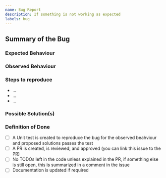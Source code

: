```yaml
---
name: Bug Report
description: If something is not working as expected
labels: bug
---
```

## Summary of the Bug

### Expected Behaviour

### Observed Behaviour

### Steps to reproduce
- ...
- ...
- ...

### Possible Solution(s)

### Definition of Done
- [ ] A Unit test is created to reproduce the bug for the observed beahviour and proposed solutions passes the test
- [ ] A PR is created, is reviewed, and approved (you can link this issue to the PR)
- [ ] No TODOs left in the code unless explained in the PR, if something else is still open, this is summarized in a comment in the issue
- [ ] Documentation is updated if required
